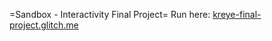 =Sandbox - Interactivity Final Project=
Run here:
[kreye-final-project.glitch.me](https://kreye-final-project.glitch.me/)
